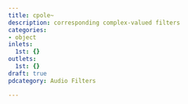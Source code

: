 ```yaml
---
title: cpole~
description: corresponding complex-valued filters
categories:
- object
inlets:
  1st: {}
outlets:
  1st: {}
draft: true
pdcategory: Audio Filters

---
```

